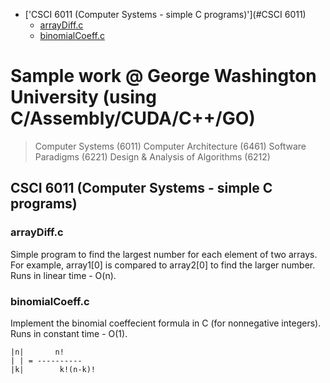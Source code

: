 - ['CSCI 6011 (Computer Systems - simple C programs)'](#CSCI 6011)
  * [arrayDiff.c](#arrayDiff)
  * [binomialCoeff.c](#binomialCoeff)
  
# Sample work @ George Washington University (using C/Assembly/CUDA/C++/GO)
> Computer Systems (6011)
  Computer Architecture (6461)
  Software Paradigms (6221)
  Design & Analysis of Algorithms (6212) 

<!-- toc -->

## CSCI 6011 (Computer Systems - simple C programs)

### arrayDiff.c 

Simple program to find the largest number for each element of two arrays. For example, array1[0] is compared to array2[0] to find the larger number. Runs in linear time - O(n).

### binomialCoeff.c 

Implement the binomial coeffecient formula in C (for nonnegative integers). Runs in constant time - O(1).

	|n|	      n!    
	| |	= ----------
	|k|        k!(n-k)!
